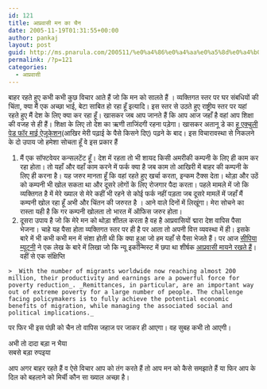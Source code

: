 ```yaml
---
id: 121
title: आप्रवासी मन का चैन
date: 2005-11-19T01:31:55+00:00
author: pankaj
layout: post
guid: http://ms.pnarula.com/200511/%e0%a4%86%e0%a4%aa%e0%a5%8d%e0%a4%b0%e0%a4%b5%e0%a4%be%e0%a4%b8%e0%a5%80-%e0%a4%ae%e0%a4%a8-%e0%a4%95%e0%a4%be-%e0%a4%9a%e0%a5%88%e0%a4%a8/
permalink: /?p=121
categories:
  - आप्रवासी
---
```

बाहर रहते हुए कभी कभी कुछ विचार आते हैं जो कि मन को सालते हैं । व्यक्तिगत स्तर पर घर संबधियों की चिंता, क्या मैं एक अच्छा भाई, बेटा साबित हो रहा हूँ इत्यादि। इस स्तर से उठते हुए राष्ट्रीय स्तर पर यहां रहते हुए मैं देश के लिए क्या कर रहा हूँ। खासकर जब आप जानते हैं कि आप आज जहाँ है वहां आप शिक्षा की वजह से ही हैं। शिक्षा के लिए तो देश का ऋणी ताजिंदगी रहना पड़ेगा। खासकर अतानू डे का [हू एक्चुली पेड फॉर माई ऐजूकेशन](http://www.deeshaa.org/who-actually-paid-for-my-education/)(आखिर मेरी पढ़ाई के पैसे किसने दिए) पढ़ने के बाद। इस विचारावस्था से निकलने के दो उपाय जो हमेशा सोचता हूँ वे इस प्रकार हैं

  1. मैं एक सॉफ्टवेयर कन्सलटेंट हूँ। देश में रहता तो भी शायद किसी अमरीकी कम्पनी के लिए ही काम कर रहा होता। तो यहाँ और वहाँ काम करने में फर्क क्या है जब काम तो आखिरी में बाहर की कम्पनी के लिए ही करना है। यह जरुर मानता हूँ कि वहां रहते हुए खर्चा करता, इन्कम टैक्स देता। थोड़ा और उठें को कम्पनी भी खोल सकता था और दूसरे लोगों के लिए रोजगार पैदा करता। पहले मामले में जो कि व्यक्तिगत है में मेरे ख्याल से मेरे कहीं भी रहने से कोई फर्क नहीं पड़ता जब दूसरे मामलें में जहाँ मैं कम्पनी खोल रहा हूँ अभी और चिंतन की जरुरत है । आने वाले दिनों में लिखूंगा। मेरा सोचने का रास्ता यही है कि गर कम्पनी खोलता तो भारत में ऑफिस जरुर होता।
  2. दूसरा उपाय है जो कि मेरे मन को थोड़ा शीतल करता है वह है आप्रवासियों द्मारा देश वापिस पैसा भेजना। चाहे यह पैसा होता व्यक्तिगत स्तर पर ही है पर आता तो अपनी वित्त व्यवस्था में ही। इसके बारे में भी कभी कभी मन में संशा होती थी कि क्या हुआ जो हम यहाँ से पैसा भेजते हैं। पर आज [सीपिया म्यूटनी](http://www.sepiamutiny.com/sepia/archives/002547.html) ने एक लेख के बारे में लिखा जो कि न्यू इकॉन्मिस्ट में छपा था   शीर्षक   [आप्रवासी मायने रखते हैं](http://neweconomist.blogs.com/new_economist/)। वहीं से एक संक्षिप्ति
  
    > _With the number of migrants worldwide now reaching almost 200 million, their productivity and earnings are a powerful force for poverty reduction_. _Remittances, in particular, are an important way out of extreme poverty for a large number of people. The challenge facing policymakers is to fully achieve the potential economic benefits of migration, while managing the associated social and political implications._ 

पर फिर भी इस पंछी को चैन तो वापिस जहाज पर जाकर ही आएगा। वह सुबह कभी तो आएगी। 

अभी तो दादा बड़ा न भैया  
सबसे बड़ा रुपइया

आप अगर बाहर रहते हैं व ऐसे विचार आप को तंग करते हैं तो आप मन को कैसे समझाते हैं या फिर आप के दिल को बहलाने को मिर्ची कौन सा ख्याल अच्छा है।
